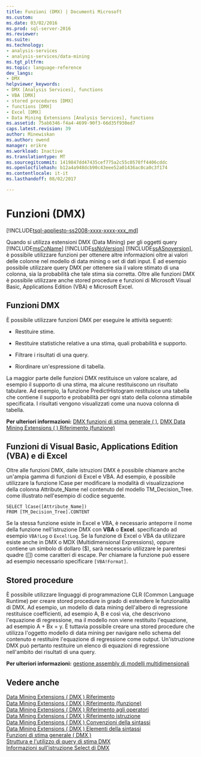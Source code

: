```yaml
---
title: Funzioni (DMX) | Documenti Microsoft
ms.custom: 
ms.date: 03/02/2016
ms.prod: sql-server-2016
ms.reviewer: 
ms.suite: 
ms.technology:
- analysis-services
- analysis-services/data-mining
ms.tgt_pltfrm: 
ms.topic: language-reference
dev_langs:
- DMX
helpviewer_keywords:
- DMX [Analysis Services], functions
- VBA [DMX]
- stored procedures [DMX]
- functions [DMX]
- Excel [DMX]
- Data Mining Extensions [Analysis Services], functions
ms.assetid: 75ab6346-f4a4-4699-90f3-66d35f930ed7
caps.latest.revision: 39
author: Minewiskan
ms.author: owend
manager: erikre
ms.workload: Inactive
ms.translationtype: MT
ms.sourcegitcommit: 1419847dd47435cef775a2c55c0578ff4406cddc
ms.openlocfilehash: b12a4a948dcb90c43eee52a01436ac0ca0c3f174
ms.contentlocale: it-it
ms.lasthandoff: 08/02/2017

---
```

# <a name="functions-dmx"></a>Funzioni (DMX)
[!INCLUDE[tsql-appliesto-ss2008-xxxx-xxxx-xxx_md](../includes/tsql-appliesto-ss2008-xxxx-xxxx-xxx-md.md)]

  Quando si utilizza estensioni DMX (Data Mining) per gli oggetti query [!INCLUDE[msCoName](../includes/msconame-md.md)] [!INCLUDE[ssNoVersion](../includes/ssnoversion-md.md)] [!INCLUDE[ssASnoversion](../includes/ssasnoversion-md.md)], è possibile utilizzare funzioni per ottenere altre informazioni oltre ai valori delle colonne nel modello di data mining o set di dati input. È ad esempio possibile utilizzare query DMX per ottenere sia il valore stimato di una colonna, sia la probabilità che tale stima sia corretta. Oltre alle funzioni DMX è possibile utilizzare anche stored procedure e funzioni di Microsoft Visual Basic, Applications Edition (VBA) e Microsoft Excel.  
  
## <a name="dmx-functions"></a>Funzioni DMX  
 È possibile utilizzare funzioni DMX per eseguire le attività seguenti:  
  
-   Restituire stime.  
  
-   Restituire statistiche relative a una stima, quali probabilità e supporto.  
  
-   Filtrare i risultati di una query.  
  
-   Riordinare un'espressione di tabella.  
  
 La maggior parte delle funzioni DMX restituisce un valore scalare, ad esempio il supporto di una stima, ma alcune restituiscono un risultato tabulare. Ad esempio, la funzione PredictHistogram restituisce una tabella che contiene il supporto e probabilità per ogni stato della colonna stimabile specificata. I risultati vengono visualizzati come una nuova colonna di tabella.  
  
 **Per ulteriori informazioni:** [DMX funzioni di stima generale &#40; &#41;](../dmx/general-prediction-functions-dmx.md), [DMX Data Mining Extensions &#40; &#41; Riferimento (funzione)](../dmx/data-mining-extensions-dmx-function-reference.md)  
  
## <a name="visual-basic-for-applications-vba-and-excel-functions"></a>Funzioni di Visual Basic, Applications Edition (VBA) e di Excel  
 Oltre alle funzioni DMX, dalle istruzioni DMX è possibile chiamare anche un'ampia gamma di funzioni di Excel e VBA. Ad esempio, è possibile utilizzare la funzione lCase per modificare la modalità di visualizzazione della colonna Attribute_Name nel contenuto del modello TM_Decision_Tree. come illustrato nell'esempio di codice seguente.  
  
```  
SELECT lCase([Attribute_Name])   
FROM [TM_Decision_Tree].CONTENT  
```  
  
 Se la stessa funzione esiste in Excel e VBA, è necessario anteporre il nome della funzione nell'istruzione DMX con **VBA** o **Excel**. specificando ad esempio `VBA!Log` o `Excel!Log`. Se la funzione di Excel o VBA da utilizzare esiste anche in DMX o MDX (Multidimensional Expressions), oppure contiene un simbolo di dollaro ($), sarà necessario utilizzare le parentesi quadre ([]) come caratteri di escape. Per chiamare la funzione può essere ad esempio necessario specificare `[VBA!Format]`.  
  
## <a name="stored-procedures"></a>Stored procedure  
 È possibile utilizzare linguaggi di programmazione CLR (Common Language Runtime) per creare stored procedure in grado di estendere le funzionalità di DMX. Ad esempio, un modello di data mining dell'albero di regressione restituisce coefficienti, ad esempio A, B e così via, che descrivono l'equazione di regressione, ma il modello non viene restituito l'equazione, ad esempio A + Bx = y. È tuttavia possibile creare una stored procedure che utilizza l'oggetto modello di data mining per navigare nello schema del contenuto e restituire l'equazione di regressione come output. Un'istruzione DMX può pertanto restituire un elenco di equazioni di regressione nell'ambito dei risultati di una query.  
  
 **Per ulteriori informazioni:** [gestione assembly di modelli multidimensionali](../analysis-services/multidimensional-models/multidimensional-model-assemblies-management.md)  
  
## <a name="see-also"></a>Vedere anche  
 [Data Mining Extensions &#40; DMX &#41; Riferimento](../dmx/data-mining-extensions-dmx-reference.md)   
 [Data Mining Extensions &#40; DMX &#41; Riferimento (funzione)](../dmx/data-mining-extensions-dmx-function-reference.md)   
 [Data Mining Extensions &#40; DMX &#41; Riferimento agli operatori](../dmx/data-mining-extensions-dmx-operator-reference.md)   
 [Data Mining Extensions &#40; DMX &#41; Riferimento istruzione](../dmx/data-mining-extensions-dmx-statements.md)   
 [Data Mining Extensions &#40; DMX &#41; Convenzioni della sintassi](../dmx/data-mining-extensions-dmx-syntax-conventions.md)   
 [Data Mining Extensions &#40; DMX &#41; Elementi della sintassi](../dmx/data-mining-extensions-dmx-syntax-elements.md)   
 [Funzioni di stima generale &#40; DMX &#41;](../dmx/general-prediction-functions-dmx.md)   
 [Struttura e l'utilizzo di query di stima DMX](../dmx/structure-and-usage-of-dmx-prediction-queries.md)   
 [Informazioni sull'istruzione Select di DMX](../dmx/understanding-the-dmx-select-statement.md)  
  
  

